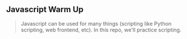 ## Javascript Warm Up
> Javascript can be used for many things (scripting like Python scripting, web frontend, etc). In this repo, we'll practice scripting.


